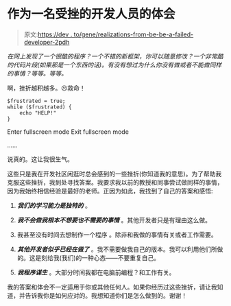 # 作为一名受挫的开发人员的体会

> 原文:[https://dev . to/gene/realizations-from-be-be-a-failed-developer-2pdh](https://dev.to/gene/realizations-from-being-a-frustrated-developer-2pdh)

*在网上发现了一个很酷的程序？一个不错的新框架，你可以随意修改？一个非常酷的代码片段(如果那是一个东西的话)。有没有想过为什么你没有做或者不能做同样的事情？等等。等等。*

啊，挫折越积越多。☹救命！

```
$frustrated = true;
while ($frustrated) {
    echo "HELP!"
} 
```

Enter fullscreen mode Exit fullscreen mode

……

说真的。这让我很生气。

这些只是我在开发社区闲逛时总会感到的一些挫折(你知道我的意思)。为了帮助我克服这些挫折，我到处寻找答案。我要求我以前的教授和同事尝试做同样的事情，因为我始终相信经验是最好的老师。正因为如此，我找到了自己的答案和感悟:

1.  ***我们的学习能力是独特的*** 。

2.  ***我不会做我根本不想要也不需要的事情*** 。其他开发者只是有理由这么做。

3.  我甚至没有时间去想制作一个程序 。除非和我做的事情有关或者工作需要。

4.  ***其他开发者似乎已经在做了*** 。我不需要做我自己的版本。我可以利用他们所做的。这是刻给我(我们)的一种心态——不要重复自己。

5.  ***我程序谋生*** 。大部分时间我都在电脑前编程？和工作有关。

我的答案和体会不一定适用于你或其他任何人。如果你经历过这些挫折，请让我知道，并告诉我你是如何应对的。我想知道你们是怎么做到的。谢谢！